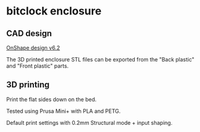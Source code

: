 # bitclock enclosure

## CAD design

[OnShape design v6.2](https://cad.onshape.com/documents/f4d7ba303b59b71b8201b0bf/v/8381e401aa08874d26e5d90c/e/d0fdc989a686ce42a3170916)

The 3D printed enclosure STL files can be exported from the "Back plastic" and "Front plastic" parts.

## 3D printing

Print the flat sides down on the bed.

Tested using Prusa Mini+ with PLA and PETG.

Default print settings with 0.2mm Structural mode + input shaping.
